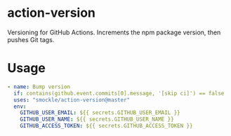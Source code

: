 # action-version

Versioning for GitHub Actions. Increments the npm package version, then pushes Git tags.

# Usage

```YAML
- name: Bump version
  if: contains(github.event.commits[0].message, '[skip ci]') == false
  uses: "smockle/action-version@master"
  env:
    GITHUB_USER_EMAIL: ${{ secrets.GITHUB_USER_EMAIL }}
    GITHUB_USER_NAME: ${{ secrets.GITHUB_USER_NAME }}
    GITHUB_ACCESS_TOKEN: ${{ secrets.GITHUB_ACCESS_TOKEN }}
```

